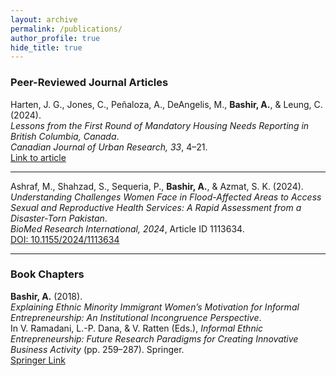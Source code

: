 ```yaml
---
layout: archive
permalink: /publications/
author_profile: true
hide_title: true
---
```


### Peer-Reviewed Journal Articles

Harten, J. G., Jones, C., Peñaloza, A., DeAngelis, M., **Bashir, A.**, & Leung, C. (2024).  
*Lessons from the First Round of Mandatory Housing Needs Reporting in British Columbia, Canada*.  
_Canadian Journal of Urban Research, 33_, 4–21.  
[Link to article](https://cjur.uwinnipeg.ca/index.php/cjur/article/view/431)

---

Ashraf, M., Shahzad, S., Sequeria, P., **Bashir, A.**, & Azmat, S. K. (2024).  
*Understanding Challenges Women Face in Flood-Affected Areas to Access Sexual and Reproductive Health Services: A Rapid Assessment from a Disaster-Torn Pakistan*.  
_BioMed Research International, 2024_, Article ID 1113634.  
[DOI: 10.1155/2024/1113634](https://doi.org/10.1155/2024/1113634)

---

### Book Chapters

**Bashir, A.** (2018).  
*Explaining Ethnic Minority Immigrant Women’s Motivation for Informal Entrepreneurship: An Institutional Incongruence Perspective*.  
In V. Ramadani, L.-P. Dana, & V. Ratten (Eds.), _Informal Ethnic Entrepreneurship: Future Research Paradigms for Creating Innovative Business Activity_ (pp. 259–287). Springer.  
[Springer Link](https://link.springer.com/chapter/10.1007/978-3-319-99064-4_17)

